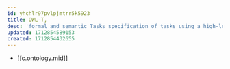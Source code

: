 ```yaml
---
id: yhchlr97pvlpjmtrr5k5923
title: OWL-T, 
desc: 'formal and semantic Tasks specification of tasks using a high-level knowledge abstraction'
updated: 1712854589153
created: 1712854432655
---
```


- [[c.ontology.mid]]
